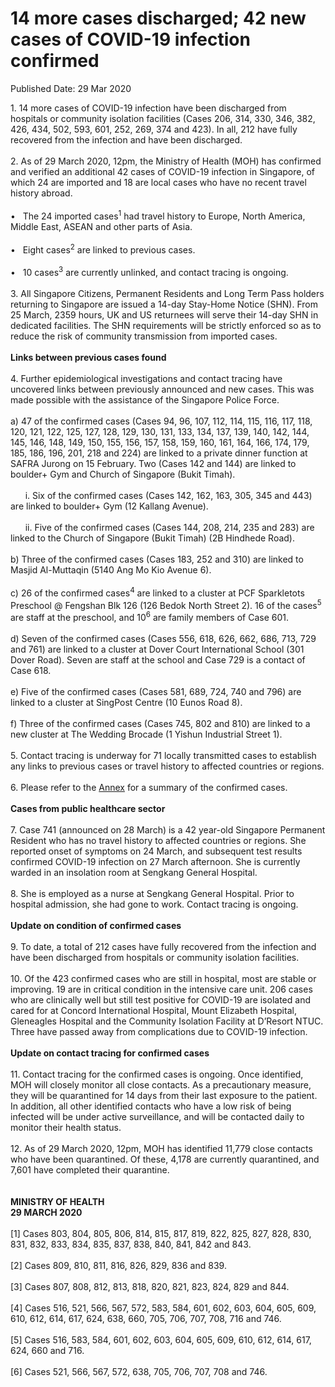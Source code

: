<html>
    <meta http-equiv="Content-Type" content="text/html; charset=utf-8"/>
    <meta charset="utf-8"/>
    <title>14 more cases discharged; 42 new cases of COVID-19 infection confirmed </title>
    <body><h1>14 more cases discharged; 42 new cases of COVID-19 infection confirmed </h1>
    <p>Published Date: 29 Mar 2020</p> 1. 14 more cases of COVID-19 infection have been discharged from hospitals or community isolation facilities (Cases 206, 314, 330, 346, 382, 426, 434, 502, 593, 601, 252, 269, 374 and 423). In all, 212 have fully recovered from the infection and have been discharged. 
<br>
<br>2. As of 29 March 2020, 12pm, the Ministry of Health (MOH) has confirmed and verified an additional 42 cases of COVID-19 infection in Singapore, of which 24 are imported and 18 are local cases who have no recent travel history abroad. 
<br>
<br>•&nbsp;&nbsp; The 24 imported cases<sup>1</sup> had travel history to Europe, North America, Middle East, ASEAN and other parts of Asia.
<br>
<br>•&nbsp;&nbsp; Eight cases<sup>2</sup> are linked to previous cases.
<br>
<br>•&nbsp;&nbsp; 10 cases<sup>3</sup> are currently unlinked, and contact tracing is ongoing. 
<br>
<br>3. All Singapore Citizens, Permanent Residents and Long Term Pass holders returning to Singapore are issued a 14-day Stay-Home Notice (SHN). From 25 March, 2359 hours, UK and US returnees will serve their 14-day SHN in dedicated facilities. The SHN requirements will be strictly enforced so as to reduce the risk of community transmission from imported cases. &nbsp;
<br>
<br><strong>Links between previous cases found
</strong><br>
<br>4. Further epidemiological investigations and contact tracing have uncovered links between previously announced and new cases. This was made possible with the assistance of the Singapore Police Force.
<br>
<br>a) 47 of the confirmed cases (Cases 94, 96, 107, 112, 114, 115, 116, 117, 118, 120, 121, 122, 125, 127, 128, 129, 130, 131, 133, 134, 137, 139, 140, 142, 144, 145, 146, 148, 149, 150, 155, 156, 157, 158, 159, 160, 161, 164, 166, 174, 179, 185, 186, 196, 201, 218 and 224) are linked to a private dinner function at SAFRA Jurong on 15 February. Two (Cases 142 and 144) are linked to boulder+ Gym and Church of Singapore (Bukit Timah).
<br>
<br>&nbsp;&nbsp;&nbsp;&nbsp;&nbsp; i. Six of the confirmed cases (Cases 142, 162, 163, 305, 345 and 443) are linked to boulder+ Gym (12 Kallang Avenue).
<br>
<br>&nbsp;&nbsp;&nbsp;&nbsp;&nbsp; ii. Five of the confirmed cases (Cases 144, 208, 214, 235 and 283) are linked to the Church of Singapore (Bukit Timah) (2B Hindhede Road). 
<br>
<br>b) Three  of the confirmed cases (Cases 183, 252 and 310) are linked to Masjid Al-Muttaqin (5140 Ang Mo Kio Avenue 6).
<br>
<br>c) 26 of the confirmed cases<sup>4</sup> are linked to a cluster at PCF Sparkletots Preschool @ Fengshan Blk 126 (126 Bedok North Street 2). 16 of the cases<sup>5</sup> are staff at the preschool, and 10<sup>6</sup> are family members of Case 601. 
<br>
<br>d) Seven of the confirmed cases (Cases 556, 618, 626, 662, 686, 713, 729 and 761) are linked to a cluster at Dover Court International School (301 Dover Road). Seven are staff at the school and Case 729 is a contact of Case 618. 
<br>
<br>e) Five of the confirmed cases (Cases 581, 689, 724, 740 and 796) are linked to a cluster at SingPost Centre (10 Eunos Road 8). 
<br>
<br>f) Three of the confirmed cases (Cases 745, 802 and 810) are linked to a new cluster at The Wedding Brocade (1 Yishun Industrial Street 1). 
<br>
<br>5. Contact tracing is underway for 71 locally transmitted cases to establish any links to previous cases or travel history to affected countries or regions.
<br>
<br>6. Please refer to the <a title="Annex " href="/docs/librariesprovider5/default-document-library/annex-(29-march).pdf?sfvrsn=8dc8e6ad_0">Annex</a>&nbsp;for a summary of the confirmed cases. 
<br>
<br><strong>Cases from public healthcare sector
</strong><br>
<br>7. Case 741 (announced on 28 March) is a 42 year-old Singapore Permanent Resident who has no travel history to affected countries or regions. She reported onset of symptoms on 24 March, and subsequent test results confirmed COVID-19 infection on 27 March afternoon. She is currently warded in an insolation room at Sengkang General Hospital. 
<br>
<br>8. She is employed as a nurse at Sengkang General Hospital. Prior to hospital admission, she had gone to work. Contact tracing is ongoing. 
<br>
<strong><br>Update on condition of confirmed cases
</strong><br>
<br>9. To date, a total of 212 cases have fully recovered from the infection and have been discharged from hospitals or community isolation facilities. 
<br>
<br>10. Of the 423 confirmed cases who are still in hospital, most are stable or improving. 19 are in critical condition in the intensive care unit. 206 cases who are clinically well but still test positive for COVID-19 are isolated and cared for at Concord International Hospital, Mount Elizabeth Hospital, Gleneagles Hospital and the Community Isolation Facility at D’Resort NTUC. Three have passed away from complications due to COVID-19 infection.
<br>
<strong><br>Update on contact tracing for confirmed cases 
</strong><br>
<br>11. Contact tracing for the confirmed cases is ongoing. Once identified, MOH will closely monitor all close contacts. As a precautionary measure, they will be quarantined for 14 days from their last exposure to the patient. In addition, all other identified contacts who have a low risk of being infected will be under active surveillance, and will be contacted daily to monitor their health status. 
<br>
<br>12. As of 29 March 2020, 12pm, MOH has identified 11,779 close contacts who have been quarantined. Of these, 4,178 are currently quarantined, and 7,601 have completed their quarantine.
<br>
<br>
<br><strong>MINISTRY OF HEALTH
<br>29 MARCH 2020<br><br></strong>[1] Cases 803, 804, 805, 806, 814, 815, 817, 819, 822, 825, 827, 828, 830, 831, 832, 833, 834, 835, 837, 838, 840, 841, 842 and 843.<br><br>[2] Cases 809, 810, 811, 816, 826, 829, 836 and 839.<br><br>[3] Cases 807, 808, 812, 813, 818, 820, 821, 823, 824, 829 and 844.<br><br>[4] Cases 516, 521, 566, 567, 572, 583, 584, 601, 602, 603, 604, 605, 609, 610, 612, 614, 617, 624, 638, 660, 705, 706, 707, 708, 716 and 746. <br><br>[5] Cases 516, 583, 584, 601, 602, 603, 604, 605, 609, 610, 612, 614, 617, 624, 660 and 716.<br><br>[6] Cases 521, 566, 567, 572, 638, 705, 706, 707, 708 and 746.</body>
</html>
